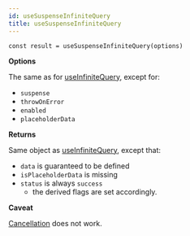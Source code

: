```yaml
---
id: useSuspenseInfiniteQuery
title: useSuspenseInfiniteQuery
---
```


```tsx
const result = useSuspenseInfiniteQuery(options)
```

**Options**

The same as for [useInfiniteQuery](../reference/useInfiniteQuery.md), except for:

- `suspense`
- `throwOnError`
- `enabled`
- `placeholderData`

**Returns**

Same object as [useInfiniteQuery](../reference/useInfiniteQuery.md), except that:

- `data` is guaranteed to be defined
- `isPlaceholderData` is missing
- `status` is always `success`
  - the derived flags are set accordingly.

**Caveat**

[Cancellation](../guides/query-cancellation.md) does not work.
